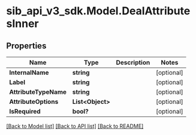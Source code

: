 # sib_api_v3_sdk.Model.DealAttributesInner
## Properties

Name | Type | Description | Notes
------------ | ------------- | ------------- | -------------
**InternalName** | **string** |  | [optional] 
**Label** | **string** |  | [optional] 
**AttributeTypeName** | **string** |  | [optional] 
**AttributeOptions** | **List&lt;Object&gt;** |  | [optional] 
**IsRequired** | **bool?** |  | [optional] 

[[Back to Model list]](../README.md#documentation-for-models) [[Back to API list]](../README.md#documentation-for-api-endpoints) [[Back to README]](../README.md)

